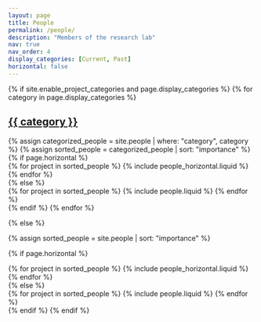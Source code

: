 ```yaml
---
layout: page
title: People
permalink: /people/
description: "Members of the research lab"
nav: true
nav_order: 4
display_categories: [Current, Past]
horizontal: false
---
```


<!-- pages/people.md -->
<div class="people">
{% if site.enable_project_categories and page.display_categories %}
  <!-- Display categorized people -->
  {% for category in page.display_categories %}
  <a id="{{ category }}" href=".#{{ category }}">
    <h2 class="category">{{ category }}</h2>
  </a>
  {% assign categorized_people = site.people | where: "category", category %}
  {% assign sorted_people = categorized_people | sort: "importance" %}
  <!-- Generate cards for each project -->
  {% if page.horizontal %}
  <div class="container">
    <div class="row row-cols-1 row-cols-md-2">
    {% for project in sorted_people %}
      {% include people_horizontal.liquid %}
    {% endfor %}
    </div>
  </div>
  {% else %}
  <div class="row row-cols-1 row-cols-md-3">
    {% for project in sorted_people %}
      {% include people.liquid %}
    {% endfor %}
  </div>
  {% endif %}
  {% endfor %}

{% else %}

<!-- Display people without categories -->

{% assign sorted_people = site.people | sort: "importance" %}

  <!-- Generate cards for each project -->

{% if page.horizontal %}

  <div class="container">
    <div class="row row-cols-1 row-cols-md-2">
    {% for project in sorted_people %}
      {% include people_horizontal.liquid %}
    {% endfor %}
    </div>
  </div>
  {% else %}
  <div class="row row-cols-1 row-cols-md-3">
    {% for project in sorted_people %}
      {% include people.liquid %}
    {% endfor %}
  </div>
  {% endif %}
{% endif %}
</div>
